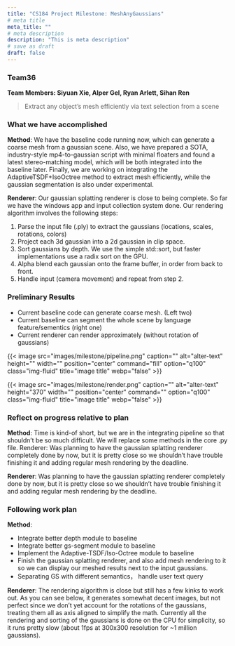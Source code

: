 ```yaml
---
title: "CS184 Project Milestone: MeshAnyGaussians"
# meta title
meta_title: ""
# meta description
description: "This is meta description"
# save as draft
draft: false
---
```

### Team36

**Team Members: Siyuan Xie, Alper Gel, Ryan Arlett, Sihan Ren**

> Extract any object’s mesh efficiently via text selection from a scene


### What we have accomplished
**Method**: We have the baseline code running now, which can generate a coarse mesh from a gaussian scene. Also, we have prepared a SOTA, industry-style mp4-to-gaussian script with minimal floaters and found a latest stereo-matching model, which will be both integrated into the baseline later. Finally, we are working on integrating the AdaptiveTSDF+IsoOctree method to extract mesh efficiently, while the gaussian segmentation is also under experimental.

**Renderer**: Our gaussian splatting renderer is close to being complete. So far we have the windows app and input collection system done. Our rendering algorithm involves the following steps:
1. Parse the input file (.ply) to extract the gaussians (locations, scales, rotations, colors)
2. Project each 3d gaussian into a 2d gaussian in clip space.
3. Sort gaussians by depth. We use the simple std::sort, but faster implementations use a radix sort on the GPU.
4. Alpha blend each gaussian onto the frame buffer, in order from back to front.
5. Handle input (camera movement) and repeat from step 2.

### Preliminary Results
- Current baseline code can generate coarse mesh. (Left two)
- Current baseline can segment the whole scene by language feature/sementics (right one)
- Current renderer can render approximately (without rotation of gaussians)

{{< image src="images/milestone/pipeline.png" caption="" alt="alter-text" height="" width="" position="center" command="fill" option="q100" class="img-fluid" title="image title"  webp="false" >}}

{{< image src="images/milestone/render.png" caption="" alt="alter-text" height="370" width="" position="center" command="" option="q100" class="img-fluid" title="image title"  webp="false" >}}
### Reflect on progress relative to plan

**Method**: Time is kind-of short, but we are in the integrating pipeline so that shouldn’t be so much difficult. We will replace some methods in the core .py file.
Renderer: Was planning to have the gaussian splatting renderer completely done by now, but it is pretty close so we shouldn’t have trouble finishing it and adding regular mesh rendering by the deadline.

**Renderer**: Was planning to have the gaussian splatting renderer completely done by now, but it is pretty close so we shouldn’t have trouble finishing it and adding regular mesh rendering by the deadline.


### Following work plan

**Method**:
- Integrate better depth module to baseline
- Integrate better gs-segment module to baseline
- Implement the Adaptive-TSDF/Iso-Octree module to baseline
- Finish the gaussian splatting renderer, and also add mesh rendering to it so we can display our meshed results next to the input gaussians.
- Separating GS with different semantics， handle user text query

**Renderer**:
The rendering algorithm is close but still has a few kinks to work out. 
As you can see below, it generates somewhat decent images, but not perfect since we don’t yet account for the rotations of the gaussians, treating them all as axis aligned to simplify the math. Currently all the rendering and sorting of the gaussians is done on the CPU for simplicity, so it runs pretty slow (about 1fps at 300x300 resolution for ~1 million gaussians).
